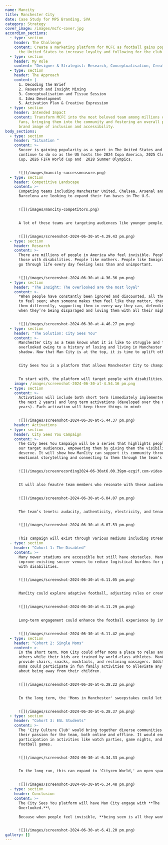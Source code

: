 ```yaml
---
name: Mancity
title: Manchester City
date: Case Study for MPS Branding, SVA
category: Strategy
cover_image: /images/mcfc-cover.jpg
accordion_sections:
  - type: section
    header: The Challenge
    content: Create a marketing platform for MCFC as football gains popularity in
      the United States to increase loyalty and following for the club.
  - type: section
    header: My Role
    content: "Designer & Strategist: Research, Conceptualisation, Creative Expression"
  - type: section
    header: The Approach
    content: |-
      1. Decoding the Brief
      2. Research and Insight Mining
      3. Conceptualisation and Tissue Session
      4. Idea Development
      5. Activation Plan & Creative Expression
  - type: section
    header: Intended Impact
    content: Transform MCFC into the most beloved team among millions of overlooked
      fans, bringing them into the community and fostering an overall positive
      brand image of inclusion and accessibility.
body_sections:
  - type: section
    header: "Situation "
    content: >-
      Soccer is gaining popularity as a sport in The United States and will
      continue to do so as the US hosts the 2024 Copa America, 2025 Club World
      Cup, 2026 FIFA World Cup and  2028 Summer Olympics.


      ![](/images/mancity-successmeasure.png)
  - type: section
    header: Competitive Landscape
    content: >-
      Competing teams including Manchester United, Chelsea, Arsenal and
      Barcelona are looking to expand their fan bases in The U.S.


      ![](/images/mancity-competitors.png)


      A lot of these teams are targeting audiences like younger people, sneaker-heads, fashion fiends and American football fans, to name a few. This is because these audiences have the most visibility.


      ![](/images/screenshot-2024-06-30-at-4.29.43 pm.png)
  - type: section
    header: Research
    content: >-
      There are millions of people in America who feel invisible. People like
      those with disabilities. People like mothers. People like Immigrants. They
      go through life every day feeling less than and unimportant.


      ![](/images/screenshot-2024-06-30-at-4.36.36 pm.png)
  - type: section
    header: "The Insight: The overlooked are the most loyal"
    content: >-
      *When people have constantly been ignored and discounted, all they want is
      to feel seen; when someone makes them feel like they matter, they love
      them differently, supporting them in every way they can, defending them
      when they’re being disparaged and loving them with all their might.*


      ![](/images/screenshot-2024-06-30-at-4.46.27 pm.png)
  - type: section
    header: "The Solution: City Sees You"
    content: >-
      Manchester City as a team knows what it is like to struggle and feel
      overlooked owing to a history of losing and living in Manchester United's
      shadow. Now that Man City is at the top, it is time to uplift others.


      City Sees You is a platform that allows Manchester City to champion the unseen, unheard and overlooked audiences in America that will gain the team their undying loyalty and love.


      To start with, the platform will target people with disabilities, mothers and immigrants
    image: /images/screenshot-2024-06-30-at-4.54.16 pm.png
  - type: section
    content: >-
      Activations will include both short term (immediately implemented within
      the next 2 years) and long term activations (developed over the next 5
      years). Each activation will keep three things in mind: 


      ![](/images/screenshot-2024-06-30-at-5.44.37 pm.png)
    header: Activations
  - type: section
    header: City Sees You Campaign
    content: >-
      The City Sees You Campaign will be a series that highlights people from
      our target audiences, empowering them by giving them the visibility they
      deserve. It will show how ManCity can support its community through
      emotional storytelling and connecting to them through the team’s tenets. 


      ![](/images/screenrecording2024-06-30at6.00.39pm-ezgif.com-video-to-gif-converter.gif)


      It will also feautre team members who resonate with these audiences and relate to their problems.


      ![](/images/screenshot-2024-06-30-at-6.04.07 pm.png)


      The team’s tenets: audacity, authenticity, electricity, and tenacity will be communicated throughout the campaign alongside the phrase “City Sees You". While those will remain the same, images and other messages with change based on the audience and their pain points.


      ![](/images/screenshot-2024-06-30-at-6.07.53 pm.png)


      This campaign will exist through various mediums including streaming platforms, social media platforms and out of home marketing such as billboards and digital displays. The City Sees You campaign will let audiences know Man City sees them, understands them, and is here for them, thus raising awareness for ManCity and acting as the first step in creating emotional connections with them.
  - type: section
    header: "Cohort 1: The Disabled"
    content: >-
      Many newer stadiums are accessible but still have obstacles. ManCity can
      improve existing soccer venues to reduce logistical burdens for people
      with disabilities.


      ![](/images/screenshot-2024-06-30-at-6.11.05 pm.png)


      ManCity could explore adaptive football, adjusting rules or creating a new style to include people of all abilities. They could also help those with disabilities find, fund, or create the often expensive and non-mass-produced equipment needed to play football.


      ![](/images/screenshot-2024-06-30-at-6.11.29 pm.png)


      Long-term engagement could enhance the football experience by introducing sensory activities focused on textures, colors, and smells. This inclusive activity would engage everyone, not just sports enthusiasts, and could especially appeal to people with certain disabilities without being exclusive to them. 


      ![](/images/screenshot-2024-06-30-at-6.11.42 pm.png)
  - type: section
    header: "Cohort 2: Single Moms"
    content: >-
      In the short term, Mom City could offer moms a place to relax and meet
      others while their kids are trained by world-class athletes. ManCity could
      provide chairs, snacks, mocktails, and reclining massagers. Additionally,
      moms could participate in fun family activities to alleviate any guilt
      about being away from their children.


      ![](/images/screenshot-2024-06-30-at-6.28.22 pm.png)


      In the long term, the 'Moms in Manchester' sweepstakes could let people nominate single mothers to win an all-expenses-paid trip to Manchester for their family. Winners would watch a game from a stadium suite with free food and drinks, and explore the city, enjoying a relaxing vacation without planning hassles.


      ![](/images/screenshot-2024-06-30-at-6.28.37 pm.png)
  - type: section
    header: "Cohort 3: ESL Students"
    content: >-
      The 'City Culture Club' would bring together diverse communities to share
      their passion for the team, both online and offline. It would encourage
      participation in activities like watch parties, game nights, and local
      football games.


      ![](/images/screenshot-2024-06-30-at-6.34.33 pm.png)


      In the long run, this can expand to 'Cityzen World,' an open space for global fans to connect, interact, and support each other. Activities like cultural sports and potlucks would celebrate diversity. Seminars and workshops would introduce people to new cultures and allow them to share problems and solutions.


      ![](/images/screenshot-2024-06-30-at-6.34.48 pm.png)
  - type: section
    header: Conclusion
    content: >-
      The City Sees You platform will have Man City engage with **The
      Overlooked.**\

      Because when people feel invisible, **being seen is all they want.**


      ![](/images/screenshot-2024-06-30-at-6.41.20 pm.png)
gallery: []
---
```

